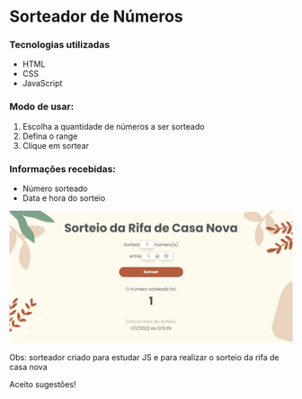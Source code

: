 # Sorteador de Números

### Tecnologias utilizadas
- HTML
- CSS
- JavaScript
### Modo de usar:
1. Escolha a quantidade de números a ser sorteado
2. Defina o range
3. Clique em sortear

### Informações recebidas: 
- Número sorteado
- Data e hora do sorteio


![sorteio](/assets/sorteio.png)

Obs: sorteador criado para estudar JS e para realizar o sorteio da rifa de casa nova

Aceito sugestões!